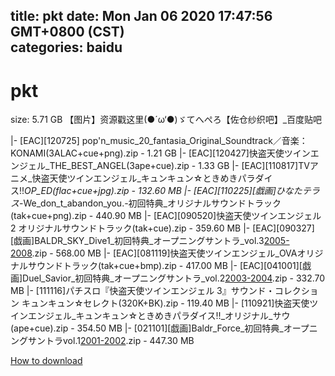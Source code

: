 
title: pkt
date: Mon Jan 06 2020 17:47:56 GMT+0800 (CST)    
categories: baidu
---

# pkt
size: 5.71 GB
 【图片】资源戳这里(●´ω‘●)ゞてへぺろ【佐仓纱织吧】_百度贴吧
 
|- [EAC][120725] pop'n_music_20_fantasia_Original_Soundtrack／音楽：KONAMI(3ALAC+cue+png).zip - 1.21 GB
|- [EAC][120427]快盗天使ツインエンジェル_THE_BEST_ANGEL(3ape+cue).zip - 1.33 GB
|- [EAC][110817]TVアニメ_快盗天使ツインエンジェル_キュンキュン☆ときめきパラダイス!!_OP_ED(flac+cue+jpg).zip - 132.60 MB
|- [EAC][110225][戯画]ひなたテラス_-We_don_t_abandon_you.-初回特典_オリジナルサウンドトラック(tak+cue+png).zip - 440.90 MB
|- [EAC][090520]快盗天使ツインエンジェル2 オリジナルサウンドトラック(tak+cue).zip - 359.60 MB
|- [EAC][090327][戯画]BALDR_SKY_Dive1_初回特典_オープニングサントラ_vol.3[2005-2008](tak+cue+bmp).zip - 568.00 MB
|- [EAC][081119]快盗天使ツインエンジェル_OVAオリジナルサウンドトラック(tak+cue+bmp).zip - 417.00 MB
|- [EAC][041001][戯画]Duel_Savior_初回特典_オープニングサントラ_vol.2[2003-2004](ape+cue+jpg).zip - 332.70 MB
|- [111116]パチスロ『快盗天使ツインエンジェル 3』サウンド・コレクション キュンキュン☆セレクト(320K+BK).zip - 119.40 MB
|- [110921]快盗天使ツインエンジェル_キュンキュン☆ときめきパラダイス!!_オリジナル_サウ(ape+cue).zip - 354.50 MB
|- [021101][戯画]Baldr_Force_初回特典_オープニングサントラvol.1[2001-2002](flac+cue+jpg).zip - 447.30 MB

[How to download](https://bpcam.bemobtrk.com/go/2ceec3aa-1ca2-46d6-b9ff-aaa5c184517c?jno=211)